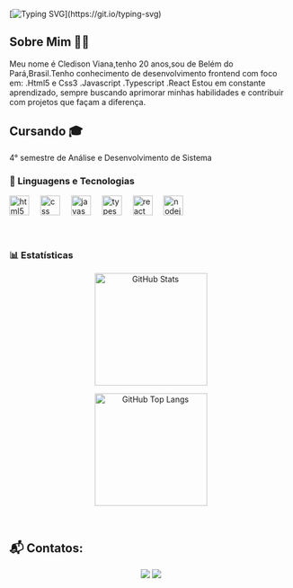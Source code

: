  [![Typing SVG](https://readme-typing-svg.herokuapp.com/?color=FF0000&size=45&center=true&vCenter=true&width=1000&lines=Olá.Sou+Cledison+Viana;Um+Desenvolvedor+em+Desenvolvimento;)](https://git.io/typing-svg)

## Sobre Mim 👨‍💻
<p>Meu nome é Cledison Viana,tenho 20 anos,sou de Belém do Pará,Brasil.Tenho conhecimento de desenvolvimento frontend com foco em: 
  .Html5 e Css3
  .Javascript
  .Typescript
  .React
Estou em constante aprendizado, sempre buscando aprimorar minhas habilidades e contribuir com projetos que façam a diferença.
</p>

## Cursando 🎓
<p>4° semestre de Análise e Desenvolvimento de Sistema</p>

### 🤖 Linguagens e Tecnologias

<div align="left">
  <img src="https://cdn.jsdelivr.net/gh/devicons/devicon/icons/html5/html5-original.svg" height="35" alt="html5 logo"  />
  <img width="12" />
  <img src="https://cdn.jsdelivr.net/gh/devicons/devicon/icons/css3/css3-original.svg" height="35" alt="css logo"  />
  <img width="12" />
  <img src="https://cdn.jsdelivr.net/gh/devicons/devicon/icons/javascript/javascript-original.svg" height="35" alt="javascript logo"  />
  <img width="12" />
  <img src="https://cdn.jsdelivr.net/gh/devicons/devicon/icons/typescript/typescript-original.svg" height="35" alt="typescript logo"  />
  <img width="12" />
  <img src="https://cdn.jsdelivr.net/gh/devicons/devicon/icons/react/react-original.svg" height="35" alt="react logo"  />
  <img width="12" />
  <img src="https://cdn.jsdelivr.net/gh/devicons/devicon/icons/nodejs/nodejs-original.svg" height="35" alt="nodejs logo"  />
</div>

<br>
<br>

### 📊 Estatísticas
<div align="center">
   <img
   alt="GitHub Stats"
   height="200"
   src="https://github-readme-stats.vercel.app/api?username=cledisoncode&show_icons=true&theme=tokyonight&include_all_commits=true&locale=pt-br"
   >

   <img
   alt="GitHub Top Langs"
   height="200"
   src="https://github-readme-stats.vercel.app/api/top-langs?username=cledisoncode&show_icons=true&theme=tokyonight&layout=compact&custom_title=Tecnologias&langs_count=9">
</div>

<br>

## 📬 Contatos:
<p align="center">
  <a href="mailto:cledison.viana.ti@gmail.com"><img loading="lazy" src="https://img.shields.io/badge/Gmail-D14836?style=for-the-badge&logo=gmail&logoColor=white"></a>
  <a href="https://www.linkedin.com/in/cledison-viana-5579b0355?utm_source=share&utm_campaign=share_via&utm_content=profile&utm_medium=android_app" target="_blank"><img loading="lazy" src="https://img.shields.io/badge/-LinkedIn-%230077B5?style=for-the-badge&logo=linkedin&logoColor=white"></a>   
</p>
